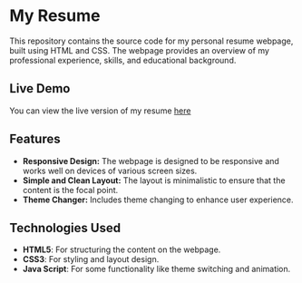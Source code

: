 # My Resume

This repository contains the source code for my personal resume webpage, built using HTML and CSS. The webpage provides an overview of my professional experience, skills, and educational background.

## Live Demo

You can view the live version of my resume [here](https://muhammedrebinresume.netlify.app/)

## Features

- **Responsive Design:** The webpage is designed to be responsive and works well on devices of various screen sizes.
- **Simple and Clean Layout:** The layout is minimalistic to ensure that the content is the focal point.
- **Theme Changer:** Includes theme changing to enhance user experience.

## Technologies Used

- **HTML5**: For structuring the content on the webpage.
- **CSS3**: For styling and layout design.
- **Java Script**: For some functionality like theme switching and animation.

